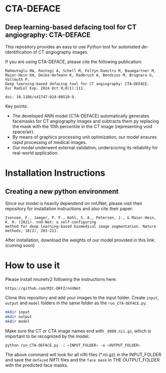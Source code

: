 # CTA-DEFACE

## Deep learning-based defacing tool for CT angiography: CTA-DEFACE


This repository provides an easy to use Python tool for automated de-identification of CT angiography images. 

If you are using CTA-DEFACE, please cite the following publication:


```shell
Mahmutoglu MA, Rastogi A, Schell M, Foltyn-Dumitru M, Baumgartner M, Maier-Hein KH, Deike-Hofmann K, Radbruch A, Bendszus M, Brugnara G, Vollmuth P. 
Deep learning-based defacing tool for CT angiography: CTA-DEFACE. 
Eur Radiol Exp. 2024 Oct 9;8(1):111. 

doi: 10.1186/s41747-024-00510-9.
```


Key points:
*	The developed ANN model (CTA-DEFACE) automatically generates facemasks for CT angiography images and subtracts them py replacing the mask with the 10th percentile in the CT image (representing void space/air). 
*	By means of graphics processing unit optimization, our model ensures rapid processing of medical images.
*	Our model underwent external validation, underscoring its reliability for real-world application.


# Installation Instructions 

## Creating a new python environment

Since our model is heavily dependend on nnUNet, please visit their repository for installation instructions and also cite their paper:

```shell
Isensee, F., Jaeger, P. F., Kohl, S. A., Petersen, J., & Maier-Hein, K. H. (2021). nnU-Net: a self-configuring 
method for deep learning-based biomedical image segmentation. Nature methods, 18(2), 203-211.

```
After installation, download the weights of our model provided in this link: (coming soon)


# How to use it 


Please install nnunetv2 following the instructions here:

```shell
https://github.com/MIC-DKFZ/nnUNet
```

Clone this repository and add your images to the input folder. 
Create `input`, `output` and `model` folders in the same folder as the `run_CTA-DEFACE.py`.

```bash
mkdir input
mkdir output
mkdir model
```

Make sure the CT or CTA image names end with `_0000.nii.gz`, which is important to be recognized by the model. 

```bash
python run_CTA-DEFACE.py -i <INPUT_FOLDER> -o <OUTPUT_FOLDER>
```

The above command will look for all nifti files (*.nii.gz) in the INPUT_FOLDER and save the `defaced` NIfTI files and the `face mask` in THE OUTPUT_FOLDER with the predicted face masks. 


 
 
